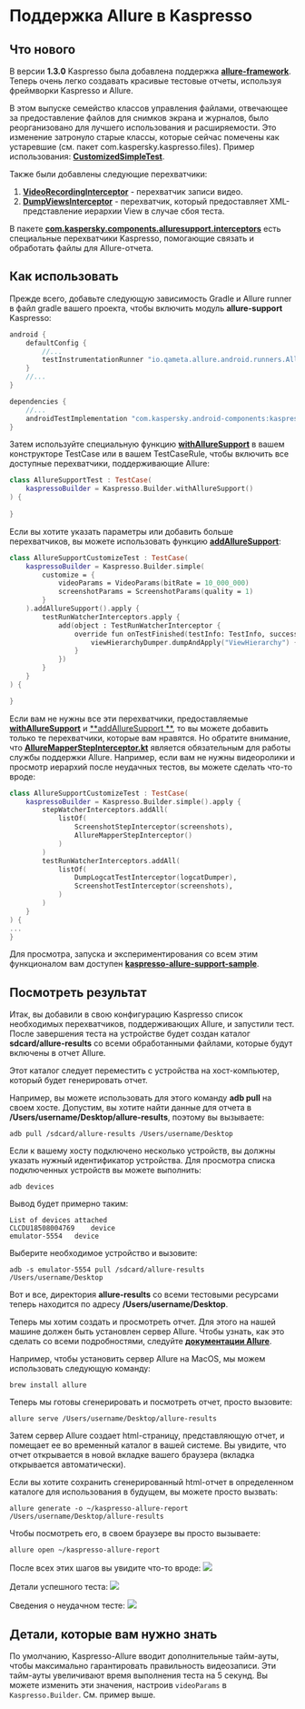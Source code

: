 # Поддержка Allure в Kaspresso

## Что нового
В версии **1.3.0** Kaspresso была добавлена поддержка [**allure-framework**](https://github.com/allure-framework/allure-kotlin). Теперь очень легко создавать красивые тестовые отчеты, используя фреймворки Kaspresso и Allure.

В этом выпуске семейство классов управления файлами, отвечающее за предоставление файлов для снимков экрана и журналов, было реорганизовано для лучшего использования и расширяемости. Это изменение затронуло старые классы, которые сейчас помечены как устаревшие (см. пакет com.kaspersky.kaspresso.files). Пример использования: [**CustomizedSimpleTest**](../samples/kaspresso-sample/src/androidTest/kotlin/com/kaspersky/kaspressample/simple_tests/CustomizedSimpleTest.kt).

Также были добавлены следующие перехватчики:

1. [**VideoRecordingInterceptor**](https://github.com/KasperskyLab/Kaspresso/tree/master/kaspresso/src/main/kotlin/com/kaspersky/kaspresso/interceptors/watcher/testcase/impl/video/VideoRecordingInterceptor.kt) - перехватчик записи видео.
2. [**DumpViewsInterceptor**](https://github.com/KasperskyLab/Kaspresso/tree/master/kaspresso/src/main/kotlin/com/kaspersky/kaspresso/interceptors/watcher/testcase/impl/views/DumpViewsInterceptor.kt) - перехватчик, который предоставляет XML-представление иерархии View в случае сбоя теста.

В пакете [**com.kaspersky.components.alluresupport.interceptors**](https://github.com/KasperskyLab/Kaspresso/tree/master/allure-support/src/main/kotlin/com/kaspersky/components/alluresupport/interceptors) есть специальные перехватчики Kaspresso, помогающие связать и обработать файлы для Allure-отчета.

## Как использовать
Прежде всего, добавьте следующую зависимость Gradle и Allure runner в файл gradle вашего проекта, чтобы включить модуль **allure-support** Kaspresso:
```groovy
android {
    defaultConfig {
        //...    
        testInstrumentationRunner "io.qameta.allure.android.runners.AllureAndroidJUnitRunner"
    }
    //...
}

dependencies {
    //...
    androidTestImplementation "com.kaspersky.android-components:kaspresso-allure-support:<последняя_версия>"
}
```
Затем используйте специальную функцию [**withAllureSupport**](https://github.com/KasperskyLab/Kaspresso/tree/master/allure-support/src/main/kotlin/com/kaspersky/components/alluresupport/AllureSupportKaspressoBuilder.kt) в вашем конструкторе TestCase или в вашем TestCaseRule, чтобы включить все доступные перехватчики, поддерживающие Allure:
```kotlin
class AllureSupportTest : TestCase(
    kaspressoBuilder = Kaspresso.Builder.withAllureSupport()
) {
    
}
```
Если вы хотите указать параметры или добавить больше перехватчиков, вы можете использовать функцию [**addAllureSupport**](https://github.com/KasperskyLab/Kaspresso/tree/master/allure-support/src/main/kotlin/com/kaspersky/components/alluresupport/AllureSupportKaspressoBuilder.kt):
```kotlin
class AllureSupportCustomizeTest : TestCase(
    kaspressoBuilder = Kaspresso.Builder.simple(
        customize = {
            videoParams = VideoParams(bitRate = 10_000_000)
            screenshotParams = ScreenshotParams(quality = 1)
        }
    ).addAllureSupport().apply {
        testRunWatcherInterceptors.apply {
            add(object : TestRunWatcherInterceptor {
                override fun onTestFinished(testInfo: TestInfo, success: Boolean) {
                    viewHierarchyDumper.dumpAndApply("ViewHierarchy") { attachViewHierarchyToAllureReport() }
                }
            })
        }
    }
) {

}
```
Если вам не нужны все эти перехватчики, предоставляемые [**withAllureSupport**](https://github.com/KasperskyLab/Kaspresso/tree/master/allure-support/src/main/kotlin/com/kaspersky/components/alluresupport/AllureSupportKaspressoBuilder.kt) и [**addAllureSupport **](../allure-support/src/main/kotlin/com/kaspersky/components/alluresupport/AllureSupportKaspressoBuilder.kt), то вы можете добавить только те перехватчики, которые вам нравятся. Но обратите внимание, что [**AllureMapperStepInterceptor.kt**](../allure-support/src/main/kotlin/com/kaspersky/components/alluresupport/interceptors/step/AllureMapperStepInterceptor.kt) является обязательным для работы службы поддержки Allure. Например, если вам не нужны видеоролики и просмотр иерархий после неудачных тестов, вы можете сделать что-то вроде:
```kotlin
class AllureSupportCustomizeTest : TestCase(
    kaspressoBuilder = Kaspresso.Builder.simple().apply {
        stepWatcherInterceptors.addAll(
            listOf(
                ScreenshotStepInterceptor(screenshots),
                AllureMapperStepInterceptor()
            )
        )
        testRunWatcherInterceptors.addAll(
            listOf(
                DumpLogcatTestInterceptor(logcatDumper),
                ScreenshotTestInterceptor(screenshots),
            )
        )
    }
) {
...
}
```
Для просмотра, запуска и экспериментирования со всем этим функционалом вам доступен [**kaspresso-allure-support-sample**](https://github.com/KasperskyLab/Kaspresso/tree/master/samples/kaspresso-allure-support-sample/src/androidTest/kotlin/com/kaspersky/kaspresso/alluresupport/sample).

## Посмотреть результат
Итак, вы добавили в свою конфигурацию Kaspresso список необходимых перехватчиков, поддерживающих Allure, и запустили тест. После завершения теста на устройстве будет создан каталог **sdcard/allure-results** со всеми обработанными файлами, которые будут включены в отчет Allure.

Этот каталог следует переместить с устройства на хост-компьютер, который будет генерировать отчет.

Например, вы можете использовать для этого команду **adb pull** на своем хосте. Допустим, вы хотите найти данные для отчета в **/Users/username/Desktop/allure-results**, поэтому вы вызываете:
```
adb pull /sdcard/allure-results /Users/username/Desktop
```
Если к вашему хосту подключено несколько устройств, вы должны указать нужный идентификатор устройства. Для просмотра списка подключенных устройств вы можете выполнить:
```
adb devices
```
Вывод будет примерно таким:
```
List of devices attached
CLCDU18508004769	device
emulator-5554	device
```
Выберите необходимое устройство и вызовите:
```
adb -s emulator-5554 pull /sdcard/allure-results /Users/username/Desktop
```
Вот и все, директория **allure-results** со всеми тестовыми ресурсами теперь находится по адресу **/Users/username/Desktop**.

Теперь мы хотим создать и просмотреть отчет. Для этого на нашей машине должен быть установлен сервер Allure. Чтобы узнать, как это сделать со всеми подробностями, следуйте [**документации Allure**](https://docs.qameta.io/allure/).

Например, чтобы установить сервер Allure на MacOS, мы можем использовать следующую команду:
```
brew install allure
```
Теперь мы готовы сгенерировать и посмотреть отчет, просто вызовите:
```
allure serve /Users/username/Desktop/allure-results
```
Затем сервер Allure создает html-страницу, представляющую отчет, и помещает ее во временный каталог в вашей системе. Вы увидите, что отчет открывается в новой вкладке вашего браузера (вкладка открывается автоматически).

Если вы хотите сохранить сгенерированный html-отчет в определенном каталоге для использования в будущем, вы можете просто вызвать:
```
allure generate -o ~/kaspresso-allure-report /Users/username/Desktop/allure-results
```
Чтобы посмотреть его, в своем браузере вы просто вызываете:
```
allure open ~/kaspresso-allure-report
```
После всех этих шагов вы увидите что-то вроде:
![](https://habrastorage.org/webt/9e/i1/ks/9ei1ks9txbqzquyk5egywvqxj6k.png)

Детали успешного теста:
![](https://habrastorage.org/webt/tq/t7/ch/tqt7chcdczrgduhoukqhx1ertfc.png)

Сведения о неудачном тесте:
![](https://habrastorage.org/webt/z_/ml/bj/z_mlbjspdd8uvkw4t3cafh6-g6k.png)

## Детали, которые вам нужно знать
По умолчанию, Kaspresso-Allure вводит дополнительные тайм-ауты, чтобы максимально гарантировать правильность видеозаписи. Эти тайм-ауты увеличивают время выполнения теста на 5 секунд.
Вы можете изменить эти значения, настроив `videoParams` в `Kaspresso.Builder`. См. пример выше.
